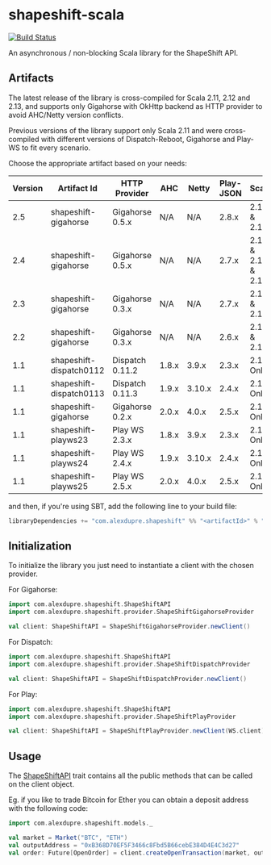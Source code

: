 # shapeshift-scala

[![Build Status](https://travis-ci.org/alexdupre/shapeshift-scala.png?branch=master)](https://travis-ci.org/alexdupre/shapeshift-scala)

An asynchronous / non-blocking Scala library for the ShapeShift API.

## Artifacts

The latest release of the library is cross-compiled for Scala 2.11, 2.12 and 2.13, and
supports only Gigahorse with OkHttp backend as HTTP provider to avoid AHC/Netty version conflicts.

Previous versions of the library support only Scala 2.11 and were cross-compiled
with different versions of Dispatch-Reboot, Gigahorse and Play-WS to fit every scenario.

Choose the appropriate artifact based on your needs:

| Version | Artifact Id             | HTTP Provider   | AHC   | Netty   | Play-JSON | Scala              |
| ------- | ----------------------- | --------------- | ----- | ------- | --------- | ------------------ |
| 2.5     | shapeshift-gigahorse    | Gigahorse 0.5.x | N/A   | N/A     | 2.8.x     | 2.12 & 2.13        |
| 2.4     | shapeshift-gigahorse    | Gigahorse 0.5.x | N/A   | N/A     | 2.7.x     | 2.11 & 2.12 & 2.13 |
| 2.3     | shapeshift-gigahorse    | Gigahorse 0.3.x | N/A   | N/A     | 2.7.x     | 2.11 & 2.12        |
| 2.2     | shapeshift-gigahorse    | Gigahorse 0.3.x | N/A   | N/A     | 2.6.x     | 2.11 & 2.12        |
| 1.1     | shapeshift-dispatch0112 | Dispatch 0.11.2 | 1.8.x | 3.9.x   | 2.3.x     | 2.11 Only          |
| 1.1     | shapeshift-dispatch0113 | Dispatch 0.11.3 | 1.9.x | 3.10.x  | 2.4.x     | 2.11 Only          |
| 1.1     | shapeshift-gigahorse    | Gigahorse 0.2.x | 2.0.x | 4.0.x   | 2.5.x     | 2.11 Only          |
| 1.1     | shapeshift-playws23     | Play WS 2.3.x   | 1.8.x | 3.9.x   | 2.3.x     | 2.11 Only          |
| 1.1     | shapeshift-playws24     | Play WS 2.4.x   | 1.9.x | 3.10.x  | 2.4.x     | 2.11 Only          |
| 1.1     | shapeshift-playws25     | Play WS 2.5.x   | 2.0.x | 4.0.x   | 2.5.x     | 2.11 Only          |

and then, if you're using SBT, add the following line to your build file:

```scala
libraryDependencies += "com.alexdupre.shapeshift" %% "<artifactId>" % "<version>"
```

## Initialization

To initialize the library you just need to instantiate a client with
the chosen provider.

For Gigahorse:

```scala
import com.alexdupre.shapeshift.ShapeShiftAPI
import com.alexdupre.shapeshift.provider.ShapeShiftGigahorseProvider

val client: ShapeShiftAPI = ShapeShiftGigahorseProvider.newClient()
```

For Dispatch:

```scala
import com.alexdupre.shapeshift.ShapeShiftAPI
import com.alexdupre.shapeshift.provider.ShapeShiftDispatchProvider

val client: ShapeShiftAPI = ShapeShiftDispatchProvider.newClient()
```

For Play:

```scala
import com.alexdupre.shapeshift.ShapeShiftAPI
import com.alexdupre.shapeshift.provider.ShapeShiftPlayProvider

val client: ShapeShiftAPI = ShapeShiftPlayProvider.newClient(WS.client)
```

## Usage

The [ShapeShiftAPI](https://github.com/alexdupre/shapeshift-scala/blob/master/common/src/main/scala/com/alexdupre/shapeshift/ShapeShiftAPI.scala) trait
contains all the public methods that can be called on the client object.

Eg. if you like to trade Bitcoin for Ether you can obtain a deposit address
with the following code:

```scala
import com.alexdupre.shapeshift.models._

val market = Market("BTC", "ETH")
val outputAddress = "0xB368D70EF5F3466c8Fbd5B66cebE384D4E4C3d27"
val order: Future[OpenOrder] = client.createOpenTransaction(market, outputAddress)
```
